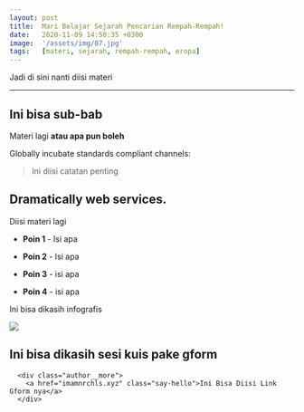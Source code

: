 ```yaml
---
layout: post
title:  Mari Belajar Sejarah Pencarian Rempah-Rempah!
date:   2020-11-09 14:50:35 +0300
image:  '/assets/img/07.jpg'
tags:   [materi, sejarah, rempah-rempah, eropa]
---
```

Jadi di sini nanti diisi materi

---

## Ini bisa sub-bab

Materi lagi **atau apa pun boleh**

Globally incubate standards compliant channels:

> Ini diisi catatan penting

## Dramatically web services.

Diisi materi lagi

* **Poin 1** - Isi apa

* **Poin 2** - Isi apa

* **Poin 3** - isi apa

* **Poin 4** - isi apa

Ini bisa dikasih infografis

![]({{site.baseurl}}/assets/img/05.jpg)

## Ini bisa dikasih sesi kuis pake gform

      <div class="author__more">
        <a href="imamnrchls.xyz" class="say-hello">Ini Bisa Diisi Link Gform nya</a>
      </div>

